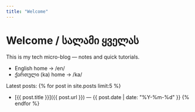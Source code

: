 ```yaml
---
title: "Welcome"
---
```


# Welcome / სალამი ყველას

This is my tech micro-blog — notes and quick tutorials.

- English home → /en/
- ქართული (ka) home → /ka/

Latest posts:
{% for post in site.posts limit:5 %}
- [{{ post.title }}]({{ post.url }}) — {{ post.date | date: "%Y-%m-%d" }}
{% endfor %}

